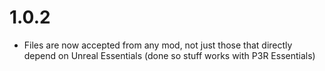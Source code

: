 # 1.0.2
- Files are now accepted from any mod, not just those that directly depend on Unreal Essentials (done so stuff works with P3R Essentials)